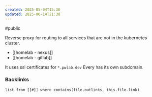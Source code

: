 ```yaml
---
created: 2025-05-04T15:30
updated: 2025-06-14T21:38
---
```

#public 

Reverse proxy for routing to all services that are not in the kubernetes cluster. 
- [[homelab - nexus]]
- [[homelab - gitlab]]

It uses ssl certificates for `*.pwlab.dev` Every has its own subdomain. 

### Backlinks
```dataview 
list from [[#]] where contains(file.outlinks, this.file.link)
```

